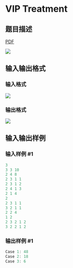 # VIP Treatment

## 题目描述

[problemUrl]: https://uva.onlinejudge.org/index.php?option=com_onlinejudge&Itemid=8&category=866&page=show_problem&problem=4888

[PDF](https://uva.onlinejudge.org/external/130/p13000.pdf)

![](https://cdn.luogu.com.cn/upload/vjudge_pic/UVA13000/16ac131532cf8093be2a9db85b2df1df06f1455b.png)

## 输入输出格式

### 输入格式

![](https://cdn.luogu.com.cn/upload/vjudge_pic/UVA13000/6d346528a8d3dfa8fc506fedddc449972621f8cc.png)

### 输出格式

![](https://cdn.luogu.com.cn/upload/vjudge_pic/UVA13000/219b8da21e7ec04e6b09331f3ce6133dfc1cc17e.png)

## 输入输出样例

### 输入样例 #1

```cpp
3
3 3 10
2 4 8
2 3 1 1
2 3 1 2
2 4 1 3
2 1 4
2
2 3 1 1
3 2 1 1
2 2 4
1 2
2 3 2 1 2
3 2 2 1 2
```


### 输出样例 #1

```cpp
Case 1: 48
Case 2: 18
Case 3: 6
```


